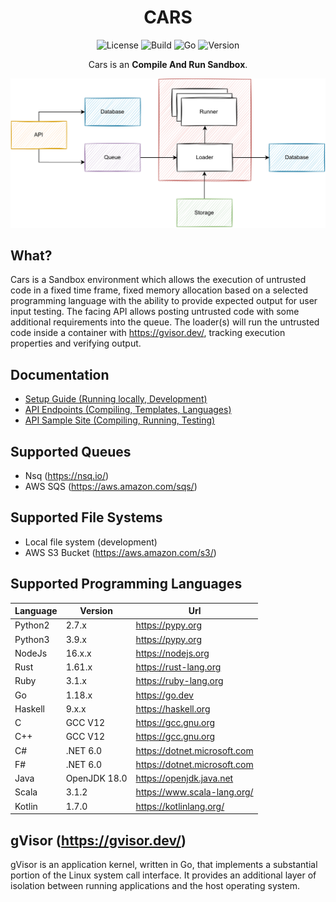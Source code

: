 <div align="center">

# CARS

![License][license-badge]
![Build][build-badge]
![Go][go-version-badge]
![Version][release-version-badge]

Cars is an **Compile And Run Sandbox**.

</div>


<p align="center">
  <img src="./assets/simple-design.svg" alt="Size Limit CLI" width="1080">
</p>

## What?

Cars is a Sandbox environment which allows the execution of untrusted code in a fixed time frame, fixed memory
allocation
based on a selected programming language with the ability to provide expected output for user input testing. The facing
API allows posting untrusted code with some additional requirements into the queue. The loader(s) will run the
untrusted code inside a container with https://gvisor.dev/, tracking execution properties and verifying output.

## Documentation

* [Setup Guide (Running locally, Development)](./docs/RUNNING_LOCALLY.md)
* [API Endpoints (Compiling, Templates, Languages)](./docs/ENDPOINTS.md)
* [API Sample Site (Compiling, Running, Testing)](./docs/SAMPLE_SITE.md)

## Supported Queues

* Nsq (https://nsq.io/)
* AWS SQS (https://aws.amazon.com/sqs/)

## Supported File Systems

* Local file system (development)
* AWS S3 Bucket (https://aws.amazon.com/s3/)

## Supported Programming Languages

| Language | Version      | Url                          |
|----------|--------------|------------------------------|
| Python2  | 2.7.x        | https://pypy.org             |
| Python3  | 3.9.x        | https://pypy.org             |
| NodeJs   | 16.x.x       | https://nodejs.org           |
| Rust     | 1.61.x       | https://rust-lang.org        |
| Ruby     | 3.1.x        | https://ruby-lang.org        |
| Go       | 1.18.x       | https://go.dev               |
| Haskell  | 9.x.x        | https://haskell.org          |
| C        | GCC V12      | https://gcc.gnu.org          |
| C++      | GCC V12      | https://gcc.gnu.org          |
| C#       | .NET 6.0     | https://dotnet.microsoft.com |
| F#       | .NET 6.0     | https://dotnet.microsoft.com |
| Java     | OpenJDK 18.0 | https://openjdk.java.net     |
| Scala    | 3.1.2        | https://www.scala-lang.org/  |
| Kotlin   | 1.7.0        | https://kotlinlang.org/      |

## gVisor (https://gvisor.dev/)

gVisor is an application kernel, written in Go, that implements a substantial portion of the Linux system call
interface. It provides an additional layer of isolation between running applications and the host operating system.


[license-badge]: https://img.shields.io/github/license/stephensli/Cars?style=flat-square

[go-version-badge]: https://img.shields.io/github/go-mod/go-version/stephensli/Cars?style=flat-square

[build-badge]: https://img.shields.io/github/workflow/status/stephensli/cars/Go?style=flat-square

[release-version-badge]: https://img.shields.io/github/v/release/stephensli/Cars?style=flat-square
